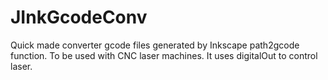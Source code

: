 # JInkGcodeConv
Quick made converter gcode files generated by Inkscape path2gcode function. To be used with CNC laser machines.
It uses digitalOut to control laser.
